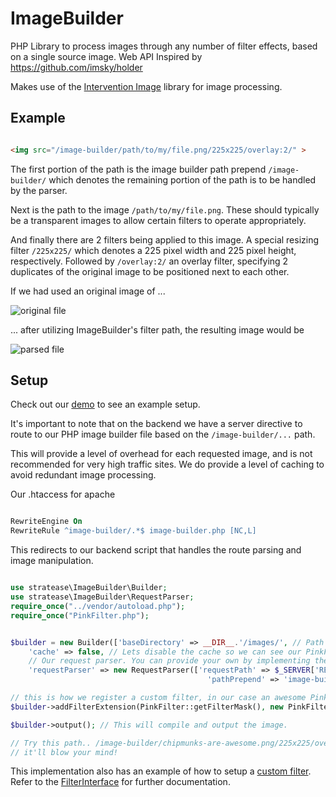 ImageBuilder
=============

PHP Library to process images through any number of filter effects, based on a single source image. Web API Inspired by https://github.com/imsky/holder

Makes use of the [Intervention Image](https://github.com/Intervention/image) library for image processing.

Example
--------

``` html

<img src="/image-builder/path/to/my/file.png/225x225/overlay:2/" >

```
The first portion of the path is the image builder path prepend `/image-builder/` which denotes the remaining portion of the path is to be handled by the parser.

Next is the path to the image `/path/to/my/file.png`. These should typically be a transparent images to allow certain filters to operate appropriately.

And finally there are 2 filters being applied to this image. A special resizing filter `/225x225/` which denotes a 225 pixel width and 225 pixel height, respectively. Followed by `/overlay:2/` an overlay filter, specifying 2 duplicates of the original image to be positioned next to each other.

If we had used an original image of ...

![original file](https://github.com/stratease/ImageBuilder/raw/master/demo/images/chipmunks-are-awesome.png)

... after utilizing ImageBuilder's filter path, the resulting image would be 

![parsed file](https://github.com/stratease/ImageBuilder/raw/master/demo/parsed-chipmunk.png)


Setup
-----
Check out our [demo](https://github.com/stratease/ImageBuilder/tree/master/demo) to see an example setup.

It's important to note that on the backend we have a server directive to route to our PHP image builder file based on the `/image-builder/...` path.

This will provide a level of overhead for each requested image, and is not recommended for very high traffic sites. We do provide a level of caching to avoid redundant image processing.

Our .htaccess for apache
``` apache

RewriteEngine On
RewriteRule ^image-builder/.*$ image-builder.php [NC,L]

```

This redirects to our backend script that handles the route parsing and image manipulation.

``` php

use stratease\ImageBuilder\Builder;
use stratease\ImageBuilder\RequestParser;
require_once("../vendor/autoload.php");
require_once("PinkFilter.php");


$builder = new Builder(['baseDirectory' => __DIR__.'/images/', // Path where we store base images. Can be in web directory or any location
    'cache' => false, // Lets disable the cache so we can see our PinkFilter adjustments per request.
    // Our request parser. You can provide your own by implementing the RequestParserInterface
    'requestParser' => new RequestParser(['requestPath' => $_SERVER['REQUEST_URI'],
                                            'pathPrepend' => 'image-builder'])]);

// this is how we register a custom filter, in our case an awesome PinkFilter
$builder->addFilterExtension(PinkFilter::getFilterMask(), new PinkFilter());

$builder->output(); // This will compile and output the image.

// Try this path.. /image-builder/chipmunks-are-awesome.png/225x225/overlay:2/pink:unicorn/
// it'll blow your mind!

```

This implementation also has an example of how to setup a [custom filter](https://github.com/stratease/ImageBuilder/raw/master/demo/PinkFilter.php). Refer to the [FilterInterface](https://github.com/stratease/ImageBuilder/blob/master/src/Filter/FilterInterface.php) for further documentation.
